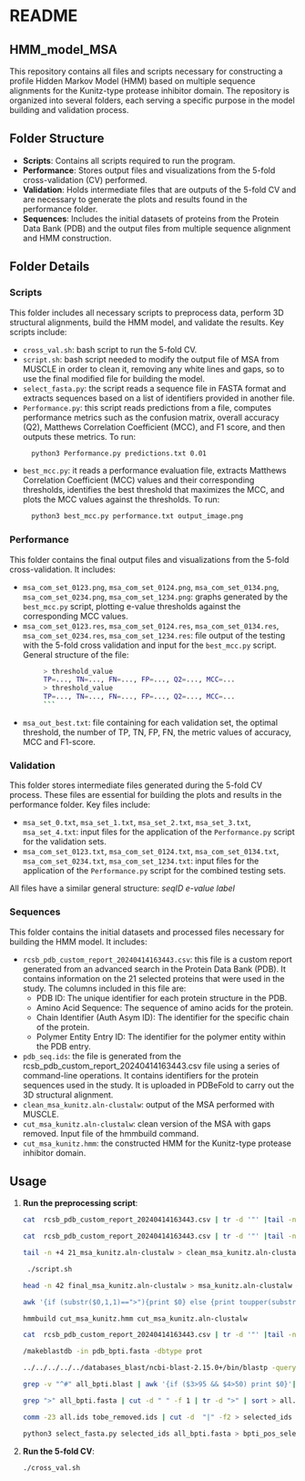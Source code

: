 # README

## HMM_model_MSA

This repository contains all files and scripts necessary for constructing a profile Hidden Markov Model (HMM) based on multiple sequence alignments for the Kunitz-type protease inhibitor domain. The repository is organized into several folders, each serving a specific purpose in the model building and validation process.

## Folder Structure

- **Scripts**: Contains all scripts required to run the program.
- **Performance**: Stores output files and visualizations from the 5-fold cross-validation (CV) performed.
- **Validation**: Holds intermediate files that are outputs of the 5-fold CV and are necessary to generate the plots and results found in the performance folder.
- **Sequences**: Includes the initial datasets of proteins from the Protein Data Bank (PDB) and the output files from multiple sequence alignment and HMM construction.

## Folder Details

### Scripts
This folder includes all necessary scripts to preprocess data, perform 3D structural alignments, build the HMM model, and validate the results. Key scripts include:

- `cross_val.sh`: bash script to run the 5-fold CV.
- `script.sh`: bash script needed to modify the output file of MSA from MUSCLE in order to clean it, removing any white lines and gaps, so to use the final modified file for building the model.
- `select_fasta.py`: the script reads a sequence file in FASTA format and extracts sequences based on a list of identifiers provided in another file.
- `Performance.py`: this script reads predictions from a file, computes performance metrics such as the confusion matrix, overall accuracy (Q2), Matthews Correlation Coefficient (MCC), and F1 score, and then outputs these metrics.
  To run:
   ```sh
     python3 Performance.py predictions.txt 0.01
   ``` 
- `best_mcc.py`: it reads a performance evaluation file, extracts Matthews Correlation Coefficient (MCC) values and their corresponding thresholds, identifies the best threshold that maximizes the MCC, and plots the MCC values against the thresholds.
  To run:
   ```sh
     python3 best_mcc.py performance.txt output_image.png
   ```

### Performance
This folder contains the final output files and visualizations from the 5-fold cross-validation. It includes:

- `msa_com_set_0123.png`, `msa_com_set_0124.png`, `msa_com_set_0134.png`, `msa_com_set_0234.png`, `msa_com_set_1234.png`: graphs generated by the `best_mcc.py` script, plotting e-value thresholds against the corresponding MCC values. 
- `msa_com_set_0123.res`, `msa_com_set_0124.res`, `msa_com_set_0134.res`, `msa_com_set_0234.res`, `msa_com_set_1234.res`: file output of the testing with the 5-fold cross validation and input for the `best_mcc.py` script.
     General structure of the file:
  	```sh
         > threshold_value
         TP=..., TN=..., FN=..., FP=..., Q2=..., MCC=...
         > threshold_value
         TP=..., TN=..., FN=..., FP=..., Q2=..., MCC=...
         ```
- `msa_out_best.txt`: file containing for each validation set, the optimal threshold, the number of TP, TN, FP, FN, the metric values of accuracy, MCC and F1-score.

### Validation
This folder stores intermediate files generated during the 5-fold CV process. These files are essential for building the plots and results in the performance folder. Key files include:

- `msa_set_0.txt`, `msa_set_1.txt`, `msa_set_2.txt`, `msa_set_3.txt`, `msa_set_4.txt`: input files for the application of the `Performance.py` script for the validation sets. 
- `msa_com_set_0123.txt`, `msa_com_set_0124.txt`, `msa_com_set_0134.txt`, `msa_com_set_0234.txt`, `msa_com_set_1234.txt`: input files for the application of the `Performance.py` script for the combined testing sets. 

All files have a similar general structure:
   *seqID e-value label*



### Sequences
This folder contains the initial datasets and processed files necessary for building the HMM model. It includes:

- `rcsb_pdb_custom_report_20240414163443.csv`: this file is a custom report generated from an advanced search in the Protein Data Bank (PDB). It contains information on the 21 selected proteins that were used in the study. The columns included in this file are:
   - PDB ID: The unique identifier for each protein structure in the PDB.
   - Amino Acid Sequence: The sequence of amino acids for the protein.
   - Chain Identifier (Auth Asym ID): The identifier for the specific chain of the protein.
   - Polymer Entity Entry ID: The identifier for the polymer entity within the PDB entry.
- `pdb_seq.ids`: the file is generated from the rcsb_pdb_custom_report_20240414163443.csv file using a series of command-line operations. It contains identifiers for the protein sequences used in the study. It is uploaded in PDBeFold to carry out the 3D structural alignment.
- `clean_msa_kunitz.aln-clustalw`: output of the MSA performed with MUSCLE.
- `cut_msa_kunitz.aln-clustalw`: clean version of the MSA with gaps removed. Input file of the hmmbuild command.
- `cut_msa_kunitz.hmm`: the constructed HMM for the Kunitz-type protease inhibitor domain.
  

## Usage

1. **Run the preprocessing script**:
   ```sh
   cat  rcsb_pdb_custom_report_20240414163443.csv | tr -d '"' |tail -n +3|awk -F "," '{if ($1!="") {print ">"$5"_"$3"\n"$2}}' > pdb_seq.fasta 

   cat  rcsb_pdb_custom_report_20240414163443.csv | tr -d '"' |tail -n +3|awk -F "," '{if ($1!="") {print $5":"$3}}' > pdb_seq.ids 

   tail -n +4 21_msa_kunitz.aln-clustalw > clean_msa_kunitz.aln-clustalw  # remove the header and the white lines 
   
	./script.sh

   head -n 42 final_msa_kunitz.aln-clustalw > msa_kunitz.aln-clustalw # remove last 2 lines that are white

   awk '{if (substr($0,1,1)==">"){print $0} else {print toupper(substr($0,19,60))}}' msa_kunitz.aln-clustalw > cut_msa_kunitz.aln-clustalw

   hmmbuild cut_msa_kunitz.hmm cut_msa_kunitz.aln-clustalw

   cat  rcsb_pdb_custom_report_20240414163443.csv | tr -d '"' |tail -n +3|awk -F "," '{if ($1!="") {print ">"$5"_"$3; print $2}}' > pdb_bpti.fasta

   /makeblastdb -in pdb_bpti.fasta -dbtype prot

   ../../../../../databases_blast/ncbi-blast-2.15.0+/bin/blastp -query all_bpti.fasta -db pdb_bpti.fasta -out al  -outfmt 7 &

   grep -v "^#" all_bpti.blast | awk '{if ($3>95 && $4>50) print $0}'|cut -f 1 | sort -u > tobe_removed.ids.1

   grep ">" all_bpti.fasta | cut -d " " -f 1 | tr -d ">" | sort > all.ids

   comm -23 all.ids tobe_removed.ids | cut -d  "|" -f2 > selected_ids
   
   python3 select_fasta.py selected_ids all_bpti.fasta > bpti_pos_selected.fasta

   ```

2. **Run the 5-fold CV**:
   ```sh
   ./cross_val.sh
   ```
